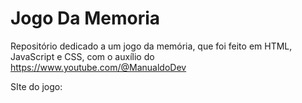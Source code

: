 # Jogo Da Memoria

Repositório dedicado a um jogo da memória, que foi feito em HTML, JavaScript e CSS, com o auxílio do https://www.youtube.com/@ManualdoDev

SIte do jogo: 
